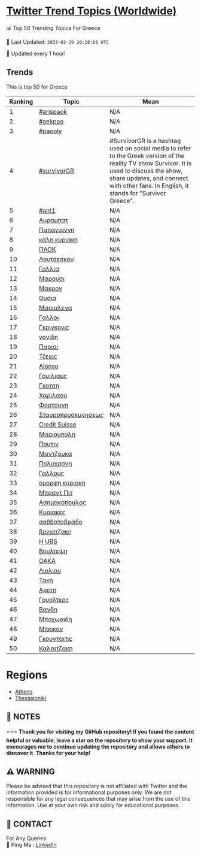 [Twitter Trend Topics (Worldwide)](https://github.com/ErcinDedeoglu/Twitter-Trend-Topics)
==========


📊 Top 50 Trending Topics For Greece

📆 Last Updated: `2023-03-19 20:18:05 UTC`

🔧 Updated every 1 hour!


## Trends

This is top 50 for Greece

| Ranking | Topic | Mean |
| ------- | ------------ | ------------ |
| 1 | [#arispaok](http://twitter.com/search?q=%23arispaok) | N/A |
| 2 | [#aekpao](http://twitter.com/search?q=%23aekpao) | N/A |
| 3 | [#paooly](http://twitter.com/search?q=%23paooly) | N/A |
| 4 | [#survivorGR](http://twitter.com/search?q=%23survivorGR) | #SurvivorGR is a hashtag used on social media to refer to the Greek version of the reality TV show Survivor. It is used to discuss the show, share updates, and connect with other fans. In English, it stands for "Survivor Greece". |
| 5 | [#ant1](http://twitter.com/search?q=%23ant1) | N/A |
| 6 | [Αμραμπατ](http://twitter.com/search?q=%ce%91%ce%bc%cf%81%ce%b1%ce%bc%cf%80%ce%b1%cf%84) | N/A |
| 7 | [Παπαγιαννη](http://twitter.com/search?q=%ce%a0%ce%b1%cf%80%ce%b1%ce%b3%ce%b9%ce%b1%ce%bd%ce%bd%ce%b7) | N/A |
| 8 | [καλη κυριακη](http://twitter.com/search?q=%ce%ba%ce%b1%ce%bb%ce%b7+%ce%ba%cf%85%cf%81%ce%b9%ce%b1%ce%ba%ce%b7) | N/A |
| 9 | [ΠΑΟΚ](http://twitter.com/search?q=%ce%a0%ce%91%ce%9f%ce%9a) | N/A |
| 10 | [Λουτσεσκου](http://twitter.com/search?q=%ce%9b%ce%bf%cf%85%cf%84%cf%83%ce%b5%cf%83%ce%ba%ce%bf%cf%85) | N/A |
| 11 | [Γαλλια](http://twitter.com/search?q=%ce%93%ce%b1%ce%bb%ce%bb%ce%b9%ce%b1) | N/A |
| 12 | [Μαρουσι](http://twitter.com/search?q=%ce%9c%ce%b1%cf%81%ce%bf%cf%85%cf%83%ce%b9) | N/A |
| 13 | [Μακρον](http://twitter.com/search?q=%ce%9c%ce%b1%ce%ba%cf%81%ce%bf%ce%bd) | N/A |
| 14 | [Θυσια](http://twitter.com/search?q=%ce%98%cf%85%cf%83%ce%b9%ce%b1) | N/A |
| 15 | [Μαριαλενα](http://twitter.com/search?q=%ce%9c%ce%b1%cf%81%ce%b9%ce%b1%ce%bb%ce%b5%ce%bd%ce%b1) | N/A |
| 16 | [Γαλλοι](http://twitter.com/search?q=%ce%93%ce%b1%ce%bb%ce%bb%ce%bf%ce%b9) | N/A |
| 17 | [Γκριγκονις](http://twitter.com/search?q=%ce%93%ce%ba%cf%81%ce%b9%ce%b3%ce%ba%ce%bf%ce%bd%ce%b9%cf%82) | N/A |
| 18 | [γονιδη](http://twitter.com/search?q=%ce%b3%ce%bf%ce%bd%ce%b9%ce%b4%ce%b7) | N/A |
| 19 | [Παρισι](http://twitter.com/search?q=%ce%a0%ce%b1%cf%81%ce%b9%cf%83%ce%b9) | N/A |
| 20 | [Τζειμς](http://twitter.com/search?q=%ce%a4%ce%b6%ce%b5%ce%b9%ce%bc%cf%82) | N/A |
| 21 | [Alonso](http://twitter.com/search?q=Alonso) | N/A |
| 22 | [Γουιλιαμς](http://twitter.com/search?q=%ce%93%ce%bf%cf%85%ce%b9%ce%bb%ce%b9%ce%b1%ce%bc%cf%82) | N/A |
| 23 | [Γκοτση](http://twitter.com/search?q=%ce%93%ce%ba%ce%bf%cf%84%cf%83%ce%b7) | N/A |
| 24 | [Χαριλαου](http://twitter.com/search?q=%ce%a7%ce%b1%cf%81%ce%b9%ce%bb%ce%b1%ce%bf%cf%85) | N/A |
| 25 | [Φορτουνη](http://twitter.com/search?q=%ce%a6%ce%bf%cf%81%cf%84%ce%bf%cf%85%ce%bd%ce%b7) | N/A |
| 26 | [Σταυροπροσκυνησεως](http://twitter.com/search?q=%ce%a3%cf%84%ce%b1%cf%85%cf%81%ce%bf%cf%80%cf%81%ce%bf%cf%83%ce%ba%cf%85%ce%bd%ce%b7%cf%83%ce%b5%cf%89%cf%82) | N/A |
| 27 | [Credit Suisse](http://twitter.com/search?q=Credit+Suisse) | N/A |
| 28 | [Μαριουπολη](http://twitter.com/search?q=%ce%9c%ce%b1%cf%81%ce%b9%ce%bf%cf%85%cf%80%ce%bf%ce%bb%ce%b7) | N/A |
| 29 | [Πουτιν](http://twitter.com/search?q=%ce%a0%ce%bf%cf%85%cf%84%ce%b9%ce%bd) | N/A |
| 30 | [Μαντζουκα](http://twitter.com/search?q=%ce%9c%ce%b1%ce%bd%cf%84%ce%b6%ce%bf%cf%85%ce%ba%ce%b1) | N/A |
| 31 | [Πολυχρονη](http://twitter.com/search?q=%ce%a0%ce%bf%ce%bb%cf%85%cf%87%cf%81%ce%bf%ce%bd%ce%b7) | N/A |
| 32 | [Γαλλους](http://twitter.com/search?q=%ce%93%ce%b1%ce%bb%ce%bb%ce%bf%cf%85%cf%82) | N/A |
| 33 | [ομορφη κυριακη](http://twitter.com/search?q=%ce%bf%ce%bc%ce%bf%cf%81%cf%86%ce%b7+%ce%ba%cf%85%cf%81%ce%b9%ce%b1%ce%ba%ce%b7) | N/A |
| 34 | [Μπραντ Πιτ](http://twitter.com/search?q=%ce%9c%cf%80%cf%81%ce%b1%ce%bd%cf%84+%ce%a0%ce%b9%cf%84) | N/A |
| 35 | [Ασημακοπουλος](http://twitter.com/search?q=%ce%91%cf%83%ce%b7%ce%bc%ce%b1%ce%ba%ce%bf%cf%80%ce%bf%cf%85%ce%bb%ce%bf%cf%82) | N/A |
| 36 | [Κυριακες](http://twitter.com/search?q=%ce%9a%cf%85%cf%81%ce%b9%ce%b1%ce%ba%ce%b5%cf%82) | N/A |
| 37 | [σαββατοβραδο](http://twitter.com/search?q=%cf%83%ce%b1%ce%b2%ce%b2%ce%b1%cf%84%ce%bf%ce%b2%cf%81%ce%b1%ce%b4%ce%bf) | N/A |
| 38 | [βογιατζακη](http://twitter.com/search?q=%ce%b2%ce%bf%ce%b3%ce%b9%ce%b1%cf%84%ce%b6%ce%b1%ce%ba%ce%b7) | N/A |
| 39 | [Η UBS](http://twitter.com/search?q=%ce%97+UBS) | N/A |
| 40 | [Βουλτεψη](http://twitter.com/search?q=%ce%92%ce%bf%cf%85%ce%bb%cf%84%ce%b5%cf%88%ce%b7) | N/A |
| 41 | [ΟΑΚΑ](http://twitter.com/search?q=%ce%9f%ce%91%ce%9a%ce%91) | N/A |
| 42 | [Λιολιου](http://twitter.com/search?q=%ce%9b%ce%b9%ce%bf%ce%bb%ce%b9%ce%bf%cf%85) | N/A |
| 43 | [Τακη](http://twitter.com/search?q=%ce%a4%ce%b1%ce%ba%ce%b7) | N/A |
| 44 | [Αρετη](http://twitter.com/search?q=%ce%91%cf%81%ce%b5%cf%84%ce%b7) | N/A |
| 45 | [Γουολτερς](http://twitter.com/search?q=%ce%93%ce%bf%cf%85%ce%bf%ce%bb%cf%84%ce%b5%cf%81%cf%82) | N/A |
| 46 | [Βανδη](http://twitter.com/search?q=%ce%92%ce%b1%ce%bd%ce%b4%ce%b7) | N/A |
| 47 | [Μποχωριδη](http://twitter.com/search?q=%ce%9c%cf%80%ce%bf%cf%87%cf%89%cf%81%ce%b9%ce%b4%ce%b7) | N/A |
| 48 | [Μπεικον](http://twitter.com/search?q=%ce%9c%cf%80%ce%b5%ce%b9%ce%ba%ce%bf%ce%bd) | N/A |
| 49 | [Γκουνταιτις](http://twitter.com/search?q=%ce%93%ce%ba%ce%bf%cf%85%ce%bd%cf%84%ce%b1%ce%b9%cf%84%ce%b9%cf%82) | N/A |
| 50 | [Καλαιτζακη](http://twitter.com/search?q=%ce%9a%ce%b1%ce%bb%ce%b1%ce%b9%cf%84%ce%b6%ce%b1%ce%ba%ce%b7) | N/A |



# Regions

* [Athens](</Greece/Athens.md>)
* [Thessaloniki](</Greece/Thessaloniki.md>)



## 📝 NOTES

⭐⭐⭐ **Thank you for visiting my GitHub repository! If you found the content helpful or valuable, leave a star on the repository to show your support. It encourages me to continue updating the repository and allows others to discover it. Thanks for your help!**


## ⚠️ WARNING

Please be advised that this repository is not affiliated with Twitter and the information provided is for informational purposes only. We are not responsible for any legal consequences that may arise from the use of this information. Use at your own risk and solely for educational purposes.


## 📨 CONTACT

 For Any Queries:  
            🏓 Ping Me : [LinkedIn](https://www.linkedin.com/in/ercindedeoglu/)
